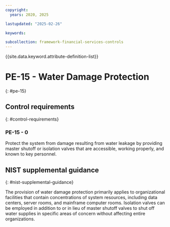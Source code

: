 ```yaml
---
copyright:
  years: 2020, 2025

lastupdated: "2025-02-26"

keywords:

subcollection: framework-financial-services-controls
---
```


{{site.data.keyword.attribute-definition-list}}

# PE-15 - Water Damage Protection
{: #pe-15}

## Control requirements
{: #control-requirements}



### PE-15 - 0


Protect the system from damage resulting from water leakage by providing master shutoff or isolation valves that are accessible, working properly, and known to key personnel.












## NIST supplemental guidance
{: #nist-supplemental-guidance}

The provision of water damage protection primarily applies to organizational facilities that contain concentrations of system resources, including data centers, server rooms, and mainframe computer rooms. Isolation valves can be employed in addition to or in lieu of master shutoff valves to shut off water supplies in specific areas of concern without affecting entire organizations.
